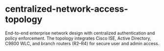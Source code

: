 # centralized-network-access-topology
End-to-end enterprise network design with centralized authentication and policy enforcement. The topology integrates Cisco ISE, Active Directory, C9800 WLC, and branch routers (R2–R4) for secure user and admin access.
